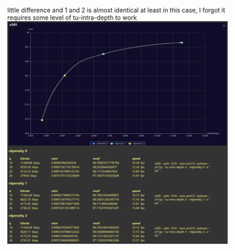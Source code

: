 little difference and 1 and 2 is almost identical at least in this case, I forgot it requires some level of tu-intra-depth to work  
![img](report.png)